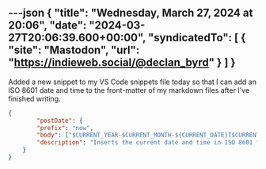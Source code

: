 ---json
{
  "title": "Wednesday, March 27, 2024 at 20:06",
  "date": "2024-03-27T20:06:39.600+00:00",
  "syndicatedTo": [
    {
      "site": "Mastodon",
      "url": "https://indieweb.social/@declan_byrd"
    }
  ]
}
---

Added a new snippet to my VS Code snippets file today so that I can add an ISO 8601 date and time to the front-matter of my markdown files after I've finished writing.

```json
{
        "postDate": {
		"prefix": "now",
		"body": ["$CURRENT_YEAR-$CURRENT_MONTH-${CURRENT_DATE}T$CURRENT_HOUR:$CURRENT_MINUTE:$CURRENT_SECOND$CURRENT_TIMEZONE_OFFSET"],
		"description": "Inserts the current date and time in ISO 8601 format."
	}
}
```